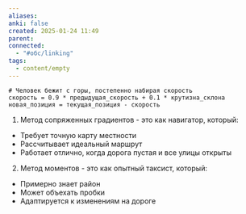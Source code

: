 ```yaml
---
aliases: 
anki: false
created: 2025-01-24 11:49
parent:
connected:
  - "#обс/linking"
tags:
  - content/empty
---
```



```
# Человек бежит с горы, постепенно набирая скорость
скорость = 0.9 * предыдущая_скорость + 0.1 * крутизна_склона
новая_позиция = текущая_позиция - скорость
```

1. Метод сопряженных градиентов - это как навигатор, который:

- Требует точную карту местности
- Рассчитывает идеальный маршрут
- Работает отлично, когда дорога пустая и все улицы открыты

2. Метод моментов - это как опытный таксист, который:

- Примерно знает район
- Может объехать пробки
- Адаптируется к изменениям на дороге